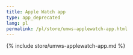 ```yaml
---
title: Apple Watch app
type: app_deprecated
lang: pl
permalink: /pl/store/umws-applewatch-app.html
---
```


{% include store/umws-applewatch-app.md %}

